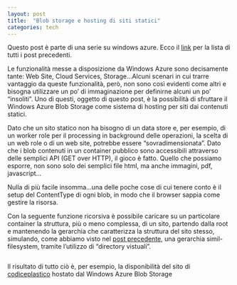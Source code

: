 ```yaml
---
layout: post
title:  "Blob storage e hosting di siti statici"
categories: tech
---
```



Questo post è parte di una serie su windows azure. Ecco il [link](http://blog.codiceplastico.com/melkio/index.php/2012/10/15/azure-intro/) per la lista di tutti i post precedenti.

Le funzionalità messe a disposizione da Windows Azure sono decisamente tante: Web Site, Cloud Services, Storage&#8230;Alcuni scenari in cui trarre vantaggio da queste funzionalità, però, non sono così evidenti come altri e bisogna utilizzare un po&#8217; di immaginazione per definirne alcuni un po&#8217; &#8220;insoliti&#8221;. Uno di questi, oggetto di questo post, è la possibilità di sfruttare il Windows Azure Blob Storage come sistema di hosting per siti dai contenuti statici.

Dato che un sito statico non ha bisogno di un data store e, per esempio, di un worker role per il processing in background delle operazioni, la scelta di un web role o di un web site, potrebbe essere &#8220;sovradimensionata&#8221;. Dato che i blob contenuti in un container pubblico sono accessibili attraverso delle semplici API (GET over HTTP), il gioco è fatto. Quello che possiamo esporre, non sono solo dei semplici file html, ma anche immagini, pdf, javascript&#8230;

Nulla di più facile insomma&#8230;una delle poche cose di cui tenere conto è il setup del ContentType di ogni blob, in modo che il browser sappia come gestire la risorsa.

Con la seguente funzione ricorsiva è possibile caricare su un particolare container la struttura, più o meno complessa, di un sito, partendo dalla root e mantenendo la gerarchia che caratterizza la struttura del sito stesso, simulando, come abbiamo visto nel [post precedente](http://blog.codiceplastico.com/melkio/index.php/2012/11/06/blob-storage-directory/), una gerarchia simil-filesystem, tramite l&#8217;utilizzo di &#8220;directory vistuali&#8221;.

```

```

Il risultato di tutto ciò è, per esempio, la disponibilità del sito di [codiceplastico](http://codiceplastico.blob.core.windows.net/website/index.html) hostato dal Windows Azure Blob Storage

